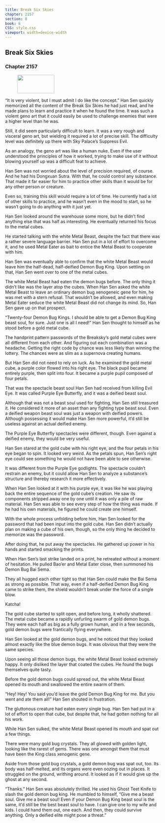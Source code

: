 ```yaml
---
title: Break Six Skies
chapter: 2157
section: 8
book: 6
CSS: style.css
viewport: width=device-width
---
```


## Break Six Skies

### Chapter 2157

<figure>
	<img src="../Images/gem.gif" alt="" id="gem" width="120" height="60" />
</figure>

“It is very violent, but I must admit I do like the concept.” Han Sen quickly memorized all the content of the Break Six Skies he had just read, and he made plans to learn and practice it when he found the time. It was such a violent geno art that it could easily be used to challenge enemies that were a higher level than he was.

Still, it did seem particularly difficult to learn. It was a very rough and visceral geno art, but wielding it required a lot of precise skill. The difficulty level was definitely up there with Sky Palace’s Suppress Evil.

As an analogy, the geno art was like a human nuke. Even if the user understood the principles of how it worked, trying to make use of it without blowing yourself up was a difficult feat to achieve.

Han Sen was not worried about the level of precision required, of course. And he had his Dongxuan Sutra. With that, he could control any substance. That made it far easier for him to practice other skills than it would be for any other person or creature.

Even so, training this skill would require a lot of time. He currently had a lot of other skills to practice, and he wasn’t even in the mood to start, so he wasn’t going to do anything with it just yet.

Han Sen looked around the warehouse some more, but he didn’t find anything else that was half as interesting. He eventually returned his focus to the metal cubes.

He started talking with the white Metal Beast, despite the fact that there was a rather severe language barrier. Han Sen put in a lot of effort to overcome it, and he used Metal Eater as bait to entice the Metal Beast to cooperate with him.

Han Sen was eventually able to confirm that the white Metal Beast would leave him the half-dead, half-deified Demon Bug King. Upon settling on that, Han Sen went over to one of the metal cubes.

The white Metal Beast had eaten the demon bugs before. The only thing it didn’t like was the layer atop the cubes. When Han Sen asked the white Metal Beast to leave an ordinary demon bug xenogeneic gene for him, he was met with a stern refusal. That wouldn’t be allowed, and even making Metal Eater seduce the white Metal Beast did not change its mind. So, Han Sen gave up on that prospect.

“Twenty-four Demon Bug Kings. I should be able to get a Demon Bug King beast soul, for sure. Just one is all I need!” Han Sen thought to himself as he stood before a gold metal cube.

The handprint pattern passwords of the Breaksky’s gold metal cubes were all different from each other. And figuring out each combination was a headache. Getting the right code by chance was less likely than winning the lottery. The chances were as slim as a supernova creating humans.

But Han Sen did not need to rely on luck. As he examined the gold metal cube, a purple color flowed into his right eye. The black pupil became entirely purple, then split into four. It became a purple pupil composed of four petals.

That was the spectacle beast soul Han Sen had received from killing Evil Eye. It was called Purple Eye Butterfly, and it was a deified beast soul.

Although that was not a beast soul used for fighting, Han Sen still treasured it. He considered it more of an asset than any fighting type beast soul. Even a deified weapon beast soul was just a weapon with deified powers. Although possessing it would make Han Sen more powerful, it’d still be useless against an actual deified enemy.

The Purple Eye Butterfly spectacles were different, though. Even against a deified enemy, they would be very useful.

Han Sen stared at the gold cube with his right eye, and the four petals in his eye began to spin. It looked very weird. As the petals spun, Han Sen’s right eye could see something he would not have been able to see otherwise.

It was different from the Purple Eye godlights. The spectacle couldn’t restrain an enemy, but it could allow Han Sen to analyze a substance’s structure and thereby research it more effectively.

When Han Sen looked at it with his purple eye, it was like he was playing back the entire sequence of the gold cube’s creation. He saw its components stripped away one by one until it was only a pile of raw material. Han Sen was able to see every step of how the thing was made. If he had his own materials, he figured he could create one himself.

With the whole process unfolding before him, Han Sen looked for the password that had been input into the gold cube. Han Sen didn’t actually plan on making a cube of his own, though, so the only thing he decided to memorize was the password.

After doing that, he put away the spectacles. He gathered up power in his hands and started smacking the prints.

When Han Sen’s last strike landed on a print, he retreated without a moment of hesitation. He pulled Bao’er and Metal Eater close, then summoned his Demon Bug Bai Sema.

They all hugged each other tight so that Han Sen could make the Bai Sema as strong as possible. That way, even if a half-deified Demon Bug King came to strike them, the shield wouldn’t break under the force of a single blow.

Katcha!

The gold cube started to split open, and before long, it wholly shattered. The metal cube became a rapidly unfurling swarm of gold demon bugs. They were each half as big as a fully grown human, and in a few seconds, gold demon bugs were frantically flying everywhere.

Han Sen looked at the gold demon bugs, and he noticed that they looked almost exactly like the blue demon bugs. It was obvious that they were the same species.

Upon seeing all those demon bugs, the white Metal Beast looked extremely happy. It only disliked the layer that coated the cubes. He found the bugs themselves quite tasty.

Before the gold demon bugs could spread out, the white Metal Beast opened its mouth and swallowed the entire swarm of them.

“Hey! Hey! You said you’d leave the gold Demon Bug King for me. But you went and ate them all!” Han Sen shouted in frustration.

The gluttonous creature had eaten every single bug. Han Sen had put in a lot of effort to open that cube, but despite that, he had gotten nothing for all his work.

While Han Sen sulked, the white Metal Beast opened its mouth and spat out a few things.

There were many gold bug crystals. They all glowed with golden light, looking like the rarest of gems. There was one amongst them that must have been the King class xenogenic gene.

Aside from those gold bug crystals, a gold demon bug was spat out, too. Its body was half-melted, and its organs were even oozing out in places. It struggled on the ground, writhing around. It looked as if it would give up the ghost at any second.

“Thanks.” Han Sen was absolutely thrilled. He used his Ghost Teet Knife to slash the gold demon bug king. He mumbled to himself, “Give me a beast soul. Give me a beast soul! Even if your Demon Bug King beast soul is the same, it’d still be the best beast soul to have. I can give one to my wife and kids. I could hand them out, one each. And then, they could survive anything. Only a deified elite might pose a threat.”
